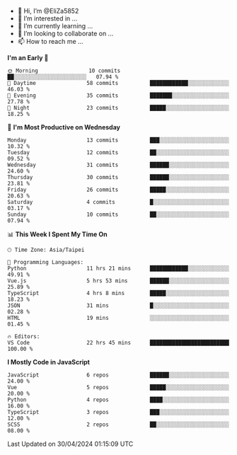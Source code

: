 - 👋 Hi, I’m @EliZa5852
- 👀 I’m interested in ...
- 🌱 I’m currently learning ...
- 💞️ I’m looking to collaborate on ...
- 📫 How to reach me ...

<!--START_SECTION:waka-->
**I'm an Early 🐤** 

```text
🌞 Morning                10 commits          ██░░░░░░░░░░░░░░░░░░░░░░░   07.94 % 
🌆 Daytime                58 commits          ████████████░░░░░░░░░░░░░   46.03 % 
🌃 Evening                35 commits          ███████░░░░░░░░░░░░░░░░░░   27.78 % 
🌙 Night                  23 commits          █████░░░░░░░░░░░░░░░░░░░░   18.25 % 
```
📅 **I'm Most Productive on Wednesday** 

```text
Monday                   13 commits          ███░░░░░░░░░░░░░░░░░░░░░░   10.32 % 
Tuesday                  12 commits          ██░░░░░░░░░░░░░░░░░░░░░░░   09.52 % 
Wednesday                31 commits          ██████░░░░░░░░░░░░░░░░░░░   24.60 % 
Thursday                 30 commits          ██████░░░░░░░░░░░░░░░░░░░   23.81 % 
Friday                   26 commits          █████░░░░░░░░░░░░░░░░░░░░   20.63 % 
Saturday                 4 commits           █░░░░░░░░░░░░░░░░░░░░░░░░   03.17 % 
Sunday                   10 commits          ██░░░░░░░░░░░░░░░░░░░░░░░   07.94 % 
```


📊 **This Week I Spent My Time On** 

```text
🕑︎ Time Zone: Asia/Taipei

💬 Programming Languages: 
Python                   11 hrs 21 mins      ████████████░░░░░░░░░░░░░   49.91 % 
Vue.js                   5 hrs 53 mins       ██████░░░░░░░░░░░░░░░░░░░   25.89 % 
TypeScript               4 hrs 8 mins        █████░░░░░░░░░░░░░░░░░░░░   18.23 % 
JSON                     31 mins             █░░░░░░░░░░░░░░░░░░░░░░░░   02.28 % 
HTML                     19 mins             ░░░░░░░░░░░░░░░░░░░░░░░░░   01.45 % 

🔥 Editors: 
VS Code                  22 hrs 45 mins      █████████████████████████   100.00 % 
```

**I Mostly Code in JavaScript** 

```text
JavaScript               6 repos             ██████░░░░░░░░░░░░░░░░░░░   24.00 % 
Vue                      5 repos             █████░░░░░░░░░░░░░░░░░░░░   20.00 % 
Python                   4 repos             ████░░░░░░░░░░░░░░░░░░░░░   16.00 % 
TypeScript               3 repos             ███░░░░░░░░░░░░░░░░░░░░░░   12.00 % 
SCSS                     2 repos             ██░░░░░░░░░░░░░░░░░░░░░░░   08.00 % 
```




 Last Updated on 30/04/2024 01:15:09 UTC
<!--END_SECTION:waka-->
